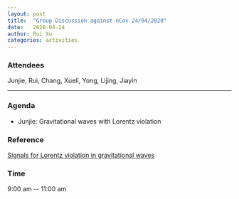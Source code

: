 ```yaml
---
layout: post
title:  "Group Discussion against nCov 24/04/2020"
date:   2020-04-24
author: Rui Xu
categories: activities
---
```



### Attendees


Junjie, Rui, Chang, Xueli, Yong, Lijing, Jiayin

---

### Agenda

- Junjie: Gravitational waves with Lorentz violation 


### Reference

[Signals for Lorentz violation in gravitational waves](https://arxiv.org/abs/1905.00409)


### Time

9:00 am -- 11:00 am
